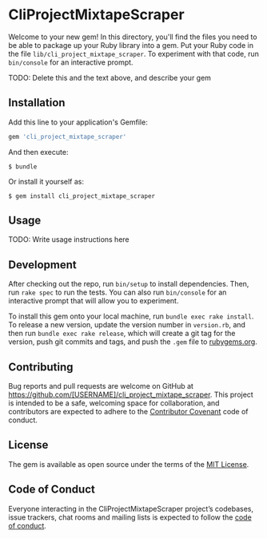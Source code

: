 # CliProjectMixtapeScraper

Welcome to your new gem! In this directory, you'll find the files you need to be able to package up your Ruby library into a gem. Put your Ruby code in the file `lib/cli_project_mixtape_scraper`. To experiment with that code, run `bin/console` for an interactive prompt.

TODO: Delete this and the text above, and describe your gem

## Installation

Add this line to your application's Gemfile:

```ruby
gem 'cli_project_mixtape_scraper'
```

And then execute:

    $ bundle

Or install it yourself as:

    $ gem install cli_project_mixtape_scraper

## Usage

TODO: Write usage instructions here

## Development

After checking out the repo, run `bin/setup` to install dependencies. Then, run `rake spec` to run the tests. You can also run `bin/console` for an interactive prompt that will allow you to experiment.

To install this gem onto your local machine, run `bundle exec rake install`. To release a new version, update the version number in `version.rb`, and then run `bundle exec rake release`, which will create a git tag for the version, push git commits and tags, and push the `.gem` file to [rubygems.org](https://rubygems.org).

## Contributing

Bug reports and pull requests are welcome on GitHub at https://github.com/[USERNAME]/cli_project_mixtape_scraper. This project is intended to be a safe, welcoming space for collaboration, and contributors are expected to adhere to the [Contributor Covenant](http://contributor-covenant.org) code of conduct.

## License

The gem is available as open source under the terms of the [MIT License](https://opensource.org/licenses/MIT).

## Code of Conduct

Everyone interacting in the CliProjectMixtapeScraper project’s codebases, issue trackers, chat rooms and mailing lists is expected to follow the [code of conduct](https://github.com/[USERNAME]/cli_project_mixtape_scraper/blob/master/CODE_OF_CONDUCT.md).
